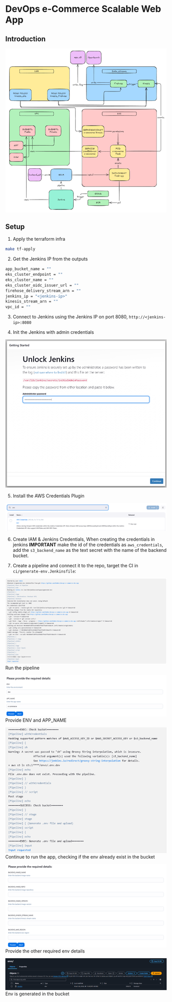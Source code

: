 # DevOps e-Commerce Scalable Web App

## Introduction

![Architecture](./assets/architecture.png)

## Setup

1. Apply the terraform infra

```bash
make tf-apply
```

2. Get the Jenkins IP from the outputs

```bash
app_bucket_name = ""
eks_cluster_endpoint = ""
eks_cluster_name = ""
eks_cluster_oidc_issuer_url = ""
firehose_delivery_stream_arn = ""
jenkins_ip = "<jenkins-ip>"
kinesis_stream_arn = ""
vpc_id = ""
```

3. Connect to Jenkins using the Jenkins IP on port 8080, `http://<jenkins-ip>:8080`

4. Init the Jenkins with admin credentials

![Jenkins Init](./assets/jenkins-unlock.png)

5. Install the AWS Credentials Plugin

![Jenkins AWS Credentials Plugin](./assets/jenkins-aws-creds.png)

6. Create IAM & Jenkins Credentials, When creating the credentials in jenkins **IMPORTANT** make the id of the credentials as `aws_credentials`, add the `s3_backend_name` as the text secret with the name of the backend bucket.

7. Create a pipeline and connect it to the repo, target the CI in `ci/generate-env.Jenkinsfile`:

![Generate env 1](./assets/jenkins-generate-env-1.png)
Run the pipeline

![Generate env 2](./assets/jenkins-generate-env-2.png)
Provide ENV and APP_NAME

![Generate env 3](./assets/jenkins-generate-env-3.png)
Continue to run the app, checking if the env already exist in the bucket

![Generate env 4](./assets/jenkins-generate-env-4.png)
Provide the other required env details

![Generate env 5](./assets/jenkins-generate-env-5.png)
Env is generated in the bucket
